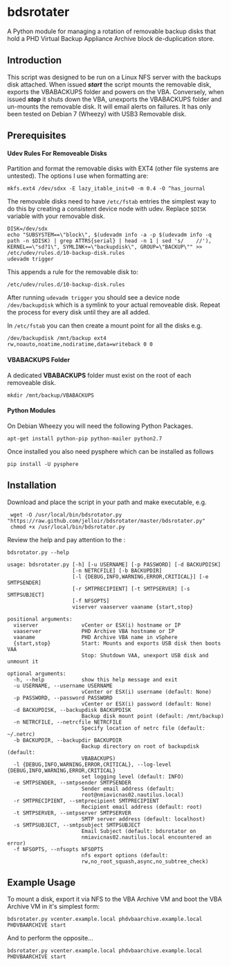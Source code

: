 bdsrotater
==========

A Python module for managing a rotation of removable backup disks that
hold a PHD Virtual Backup Appliance Archive block de-duplication store.

Introduction
------------
This script was designed to be run on a Linux NFS server with the
backups disk attached.
When issued **_start_** the script mounts the removable disk, exports the
VBABACKUPS folder and powers on the VBA.
Conversely, when issued **_stop_** it shuts down the VBA, unexports the
VBABACKUPS folder and un-mounts the removable disk.
It will email alerts on failures.
It has only been tested on Debian 7 (Wheezy) with USB3 Removable disk.

Prerequisites
-------------

#### Udev Rules For Removeable Disks

Partition and format the removable disks with EXT4 (other file systems
are untested).
The options I use when formatting are:

    mkfs.ext4 /dev/sdxx -E lazy_itable_init=0 -m 0.4 -O ^has_journal

The removable disks need to have `/etc/fstab` entries the simplest way to
do this by creating a consistent device node with udev.  Replace `$DISK`
variable with your removable disk.
    
    DISK=/dev/sdx
    echo "SUBSYSTEM==\"block\", $(udevadm info -a -p $(udevadm info -q path -n $DISK) | grep ATTRS{serial} | head -n 1 | sed 's/    //'), KERNEL==\"sd?1\", SYMLINK+=\"backupdisk\", GROUP=\"BACKUP\"" >> /etc/udev/rules.d/10-backup-disk.rules
    udevadm trigger

This appends a rule for the removable disk to:

    /etc/udev/rules.d/10-backup-disk.rules

After running `udevadm trigger` you should see a device node
`/dev/backupdisk` which is a symlink to your actual removeable disk.
Repeat the process for every disk until they are all added.

In `/etc/fstab` you can then create a mount point for all the disks e.g.

    /dev/backupdisk /mnt/backup ext4 rw,noauto,noatime,nodiratime,data=writeback 0 0

#### VBABACKUPS Folder

A dedicated **VBABACKUPS** folder must exist on the root of each
removeable disk.

    mkdir /mnt/backup/VBABACKUPS

#### Python Modules

On Debian Wheezy you will need the following Python Packages.

    apt-get install python-pip python-mailer python2.7

Once installed you also need pysphere which can be installed as follows

    pip install -U pysphere

Installation
------------

Download and place the script in your path and make executable, e.g.

     wget -O /usr/local/bin/bdsrotator.py "https://raw.github.com/jelloir/bdsrotater/master/bdsrotater.py"
     chmod +x /usr/local/bin/bdsrotator.py

Review the help and pay attention to the :

    bdsrotator.py --help

    usage: bdsrotater.py [-h] [-u USERNAME] [-p PASSWORD] [-d BACKUPDISK]
                         [-n NETRCFILE] [-b BACKUPDIR]
                         [-l {DEBUG,INFO,WARNING,ERROR,CRITICAL}] [-e SMTPSENDER]
                         [-r SMTPRECIPIENT] [-t SMTPSERVER] [-s SMTPSUBJECT]
                         [-f NFSOPTS]
                         viserver vaaserver vaaname {start,stop}
    
    positional arguments:
      viserver              vCenter or ESX(i) hostname or IP
      vaaserver             PHD Archive VBA hostname or IP
      vaaname               PHD Archive VBA name in vSphere
      {start,stop}          Start: Mounts and exports USB disk then boots VAA
                            Stop: Shutdown VAA, unexport USB disk and unmount it
    
    optional arguments:
      -h, --help            show this help message and exit
      -u USERNAME, --username USERNAME
                            vCenter or ESX(i) username (default: None)
      -p PASSWORD, --password PASSWORD
                            vCenter or ESX(i) password (default: None)
      -d BACKUPDISK, --backupdisk BACKUPDISK
                            Backup disk mount point (default: /mnt/backup)
      -n NETRCFILE, --netrcfile NETRCFILE
                            Specify location of netrc file (default: ~/.netrc)
      -b BACKUPDIR, --backupdir BACKUPDIR
                            Backup directory on root of backupdisk (default:
                            VBABACKUPS)
      -l {DEBUG,INFO,WARNING,ERROR,CRITICAL}, --log-level {DEBUG,INFO,WARNING,ERROR,CRITICAL}
                            set logging level (default: INFO)
      -e SMTPSENDER, --smtpsender SMTPSENDER
                            Sender email address (default:
                            root@nmiavicnas02.nautilus.local)
      -r SMTPRECIPIENT, --smtprecipient SMTPRECIPIENT
                            Recipient email address (default: root)
      -t SMTPSERVER, --smtpserver SMTPSERVER
                            SMTP server address (default: localhost)
      -s SMTPSUBJECT, --smtpsubject SMTPSUBJECT
                            Email Subject (default: bdsrotator on
                            nmiavicnas02.nautilus.local encountered an error)
      -f NFSOPTS, --nfsopts NFSOPTS
                            nfs export options (default:
                            rw,no_root_squash,async,no_subtree_check)

Example Usage
-------------

To mount a disk, export it via NFS to the VBA Archive VM and boot the
VBA Archive VM in it's simplest form:

    bdsrotater.py vcenter.example.local phdvbaarchive.example.local PHDVBAARCHIVE start 

And to perform the opposite...

    bdsrotater.py vcenter.example.local phdvbaarchive.example.local PHDVBAARCHIVE start 
  
